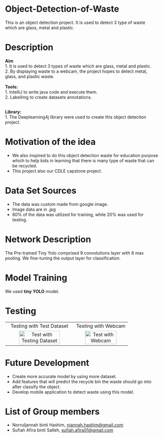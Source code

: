# Object-Detection-of-Waste

This is an object detection project. It is used to detect 3 type of waste which are glass, metal and plastic.

<h1>Description</h1>
<b>Aim</b><br>
1. It is used to detect 3 types of waste which are glass, metal and plastic.<br>
2. By displaying waste to a webcam, the project hopes to detect metal, glass, and plastic waste.
<br><br>
<b>Tools:</b><br>
	1. IntelliJ to write java code and execute them.<br>
	2. LabelImg to create datasets annotations.<br><br>
 
<b>Library:</b><br>
	1. The Deeplearning4j library were used to create this object detection project. 

<h1>Motivation of the idea</h1>

- We also inspired to do this object detection waste for education purpose which to help kids in learning that there is many type of waste that can be recycled.
- This project also our CDLE capstone project.

<h1>Data Set Sources</h1>

- The data was custom made from google image. 
- Image data are in .jpg
- 80% of the data was utilized for training, while 20% was used for testing.

<h1>Network Description</h1>
The Pre-trained Tiny Yolo comprised 9 convolutions layer with 6 max pooling. We fine-tuning the output layer for classification.

<h1>Model Training</h1>
We used <b>tiny YOLO</b> model.

<h1>Testing</h1>
<table>
    <tr>
    <td align="center">Testing with Test Dataset</td>
    <td align="center">Testing with Webcam</td></td>
    </tr>
    <tr>
    <td align="center"><img src="https://github.com/sufiahsalleh/sufiahsalleh.github.io/blob/main/assets/img/5vdatj.gif" alt="Test with Testing Dataset" width="80%" height="20%"</td>
    <td align="center"><img src="https://github.com/sufiahsalleh/sufiahsalleh.github.io/blob/main/assets/img/5vdewu.gif" alt="Test with Webcam" width="80%" height="80%"></td>
    </tr>
</table>

<h1>Future Development</h1>

- Create more accurate model by using more dataset.
- Add features that will predict the recycle bin the waste should go into after classify the object.
- Develop mobile application to detect waste using this model.

<h1>List of Group members</h1>

- Norruljannah binti Hashim, njannah.hashim@gmail.com
- Sufiah Afira binti Salleh, sufiah.afira01@gmail.com
